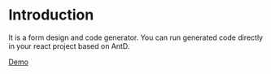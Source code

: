 # Introduction

It is a form design and code generator. You can run generated code directly in your react project based on AntD.

[Demo](https://cossey11111.github.io/formGenerator/)
